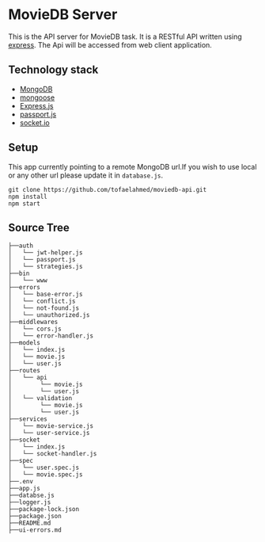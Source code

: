 # MovieDB Server

This is the API server for MovieDB task. It is a RESTful API written using [express](https://expressjs.com/). The Api will be accessed from web client application.

## Technology stack

- [MongoDB](https://www.mongodb.com)
- [mongoose](https://mongoosejs.com)
- [Express.js](http://expressjs.org)
- [passport.js](https://passportjs.org)
- [socket.io](http://socket.io)

## Setup

This app currently pointing to a remote MongoDB url.If you wish to use local or any other url please update it in `database.js`.

```
git clone https://github.com/tofaelahmed/moviedb-api.git
npm install
npm start
```

## Source Tree

```
├──auth
│   └── jwt-helper.js
│   └── passport.js
│   └── strategies.js
├──bin
│   └── www
├──errors
│   └── base-error.js
│   └── conflict.js
│   └── not-found.js
│   └── unauthorized.js
├──middlewares
│   └── cors.js
│   └── error-handler.js
├──models
│   └── index.js
│   └── movie.js
│   └── user.js
├──routes
│   └── api
│        └── movie.js
│        └── user.js
│   └── validation
│        └── movie.js
│        └── user.js
├──services
│   └── movie-service.js
│   └── user-service.js
├──socket
│   └── index.js
│   └── socket-handler.js
├──spec
│   └── user.spec.js
│   └── movie.spec.js
├──.env
├──app.js
├──databse.js
├──logger.js
├──package-lock.json
├──package.json
├──README.md
├──ui-errors.md
```
